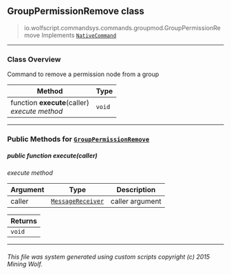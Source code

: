 ## GroupPermissionRemove __class__

>io.wolfscript.commandsys.commands.groupmod.GroupPermissionRemove
>Implements [`NativeCommand`](../../NativeCommand.md)

---

### Class Overview

Command to remove a permission node from a group

Method | Type   
--- | :--- 
 function __execute__(caller) <br> _execute method_ | `void`



---


### Public Methods for [`GroupPermissionRemove`](GroupPermissionRemove.md)

##### <a id='execute'></a>public  function __execute__(caller)

_execute method_

Argument | Type | Description  
--- | --- | --- 
caller | [`MessageReceiver`](../../../chat/MessageReceiver.md) | caller argument

Returns | 
--- | 
`void` |


---


###### This file was system generated using custom scripts copyright (c) 2015 Mining Wolf.
	

